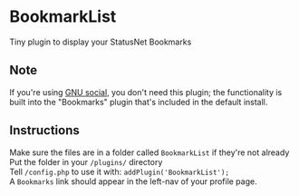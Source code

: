 BookmarkList
================

Tiny plugin to display your StatusNet Bookmarks

## Note
If you're using [GNU social](http://gnu.io/), you don't need this plugin; the functionality is built into the "Bookmarks" plugin that's included in the default install.

## Instructions

Make sure the files are in a folder called `BookmarkList` if they're not already  
Put the folder in your `/plugins/` directory  
Tell `/config.php` to use it with: `addPlugin('BookmarkList');`  
A `Bookmarks` link should appear in the left-nav of your profile page.
